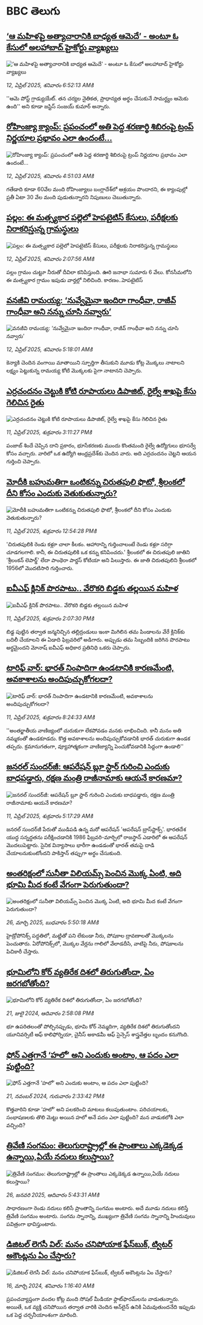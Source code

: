 # BBC తెలుగు## [‘ఆ మహిళపై అత్యాచారానికి బాధ్యత ఆమెదే’ - అంటూ ఓ కేసులో అలహాబాద్ హైకోర్టు వ్యాఖ్యలు](https://www.bbc.com/telugu/articles/c4g2k6mnk1vo?at_campaign=githubrss)![‘ఆ మహిళపై అత్యాచారానికి బాధ్యత ఆమెదే’ - అంటూ ఓ కేసులో అలహాబాద్ హైకోర్టు వ్యాఖ్యలు](https://ichef.bbci.co.uk/ace/standard/240/cpsprodpb/78c4/live/6bae7eb0-176c-11f0-a455-cf1d5f751d2f.jpg)_12, ఏప్రిల్ 2025, శనివారం 6:52:13 AMకి_''ఆమె పోస్ట్ గ్రాడ్యుయేట్. తన చర్యల నైతికత, ప్రాధాన్యత అర్థం చేసుకునే సామర్థ్యం ఆమెకు ఉంది'' అని కూడా జస్టిస్ సంజయ్ కుమార్ అన్నారు.## [రోహింజ్యా క్యాంప్: ప్రపంచంలో అతి పెద్ద శరణార్థి శిబిరంపై ట్రంప్ నిర్ణయాల ప్రభావం ఎలా ఉందంటే...](https://www.bbc.com/telugu/articles/c5yg0pd1yrko?at_campaign=githubrss)![రోహింజ్యా క్యాంప్: ప్రపంచంలో అతి పెద్ద శరణార్థి శిబిరంపై ట్రంప్ నిర్ణయాల ప్రభావం ఎలా ఉందంటే...](https://ichef.bbci.co.uk/ace/standard/240/cpsprodpb/c23c/live/aaeafb20-1759-11f0-a1b1-97ef80302906.jpg)_12, ఏప్రిల్ 2025, శనివారం 4:51:03 AMకి_గతేడాది కూడా 60వేల మంది రోహింజ్యాలు బంగ్లాదేశ్‌లో ఆశ్రయం పొందారని, ఈ క్యాంపుల్లో ప్రతీ ఏటా 30 వేల మంది పుడుతున్నారని నిపుణులు చెబుతున్నారు.## [పల్లం: ఈ మత్స్యకార పల్లెలో హెపటైటిస్ కేసులు, పరీక్షలకు నిరాకరిస్తున్న గ్రామస్థులు](https://www.bbc.com/telugu/articles/cx28j35vjzno?at_campaign=githubrss)![పల్లం: ఈ మత్స్యకార పల్లెలో హెపటైటిస్ కేసులు, పరీక్షలకు నిరాకరిస్తున్న గ్రామస్థులు](https://ichef.bbci.co.uk/ace/standard/240/cpsprodpb/d430/live/819843a0-1744-11f0-8a1e-3ff815141b98.jpg)_12, ఏప్రిల్ 2025, శనివారం 2:07:56 AMకి_పల్లం గ్రామం చుట్టూ నీరుతో దీవిలా కనిపిస్తుంది. ఊరి జనాభా సుమారు 6 వేలు. కోనసీమలోని ఈ మత్స్యకార గ్రామం ఇపుడు వార్తల్లో నిలిచింది. కారణం..హెపటైటిస్## [వనజీవి రామయ్య: ‘నువ్వేమైనా ఇందిరా గాంధీవా, రాజీవ్ గాంధీవా అని నన్ను చూసి నవ్వారు’ ](https://www.bbc.com/telugu/articles/crldj7y3e68o?at_campaign=githubrss)![వనజీవి రామయ్య: ‘నువ్వేమైనా ఇందిరా గాంధీవా, రాజీవ్ గాంధీవా అని నన్ను చూసి నవ్వారు’ ](https://ichef.bbci.co.uk/ace/standard/240/cpsprodpb/adeb/live/de463ae0-175c-11f0-aeb9-6b7a52f58f49.jpg)_12, ఏప్రిల్ 2025, శనివారం 5:18:01 AMకి_కెన్యాకి చెందిన వంగాయి మాతాయిని స్ఫూర్తిగా తీసుకుని మూడు కోట్ల మొక్కలు నాటాలని లక్ష్యం పెట్టుకున్న రామయ్య కోటి మొక్కలకు పైగా నాటానని చెప్పారు.## [ఎర్రచందనం చెట్టుకి కోటి రూపాయలు డిపాజిట్, రైల్వే శాఖపై కేసు గెలిచిన రైతు](https://www.bbc.com/telugu/articles/c4g2r71ly9vo?at_campaign=githubrss)![ఎర్రచందనం చెట్టుకి కోటి రూపాయలు డిపాజిట్, రైల్వే శాఖపై కేసు గెలిచిన రైతు](https://ichef.bbci.co.uk/ace/standard/240/cpsprodpb/763c/live/11d79bb0-16e5-11f0-8a1e-3ff815141b98.jpg)_11, ఏప్రిల్ 2025, శుక్రవారం 3:11:27 PMకి_పంజాబ్ శిందే చెప్పిన దాని ప్రకారం, భూసేకరణకు ముందు కొంతమంది రైల్వే ఉద్యోగులు భూసర్వే కోసం వచ్చారు. వారిలో ఒక ఉద్యోగి ఆంధ్రప్రదేశ్‌కు చెందిన వారు. అది ఎర్రచందనం చెట్టని ఆయన గుర్తించి చెప్పారు.## [మోదీకి బహుమతిగా ఒంటికన్ను చిరుతపులి ఫొటో, శ్రీలంకలో దీని కోసం ఎందుకు వెతుకుతున్నారు?](https://www.bbc.com/telugu/articles/c209xvee1eyo?at_campaign=githubrss)![మోదీకి బహుమతిగా ఒంటికన్ను చిరుతపులి ఫొటో, శ్రీలంకలో దీని కోసం ఎందుకు వెతుకుతున్నారు?](https://ichef.bbci.co.uk/ace/standard/240/cpsprodpb/1656/live/7f35b440-16d0-11f0-b1b3-7358f8d35a35.jpg)_11, ఏప్రిల్ 2025, శుక్రవారం 12:54:28 PMకి_'చిరుతపులికి రెండు కళ్లూ చాలా కీలకం. ఆహారాన్ని గుర్తించాలంటే రెండు కళ్లూ సరిగ్గా చూడగలగాలి. కానీ, ఈ చిరుతపులికి ఒక కన్ను కనిపించదు.' శ్రీలంకలో ఈ చిరుతపులి జాతిని 'శ్రీలంకన్ లెపార్డ్' లేదా పాంథెరా పార్డస్ కోటియా అని పిలుస్తారు. ఈ జాతి చిరుతపులిని శ్రీలంకలో 1956లో మొదటిసారి గుర్తించారు.## [ఐవీఎఫ్ క్లినిక్ పొరపాటు.. వేరొకరి బిడ్డకు తల్లయిన మహిళ](https://www.bbc.com/telugu/articles/cdrg56vmp8ro?at_campaign=githubrss)![ఐవీఎఫ్ క్లినిక్ పొరపాటు.. వేరొకరి బిడ్డకు తల్లయిన మహిళ](https://ichef.bbci.co.uk/ace/standard/240/cpsprodpb/b0c9/live/189330f0-16d5-11f0-b1b3-7358f8d35a35.jpg)_11, ఏప్రిల్ 2025, శుక్రవారం 2:07:30 PMకి_బిడ్డ పుట్టిన తర్వాత జన్మనిచ్చిన తల్లిద్రండులు ఇంకా మిగిలిన తమ పిండాలను వేరే క్లినిక్‌కు బదిలీ చేయాలని ఈ ఏడాది ఫిబ్రవరిలో అడిగారు. అప్పుడు తమ సిబ్బందికి జరిగిన పొరపాటు అర్థమైందని మోనాష్ ఐవీఎఫ్ అధికార ప్రతినిధి ఒకరు చెప్పారు.## [టారిఫ్ వార్: భారత్ నింపాదిగా ఉండటానికి కారణమేంటి, అవకాశాలను అందిపుచ్చుకోగలదా?](https://www.bbc.com/telugu/articles/ce842445vpvo?at_campaign=githubrss)![టారిఫ్ వార్: భారత్ నింపాదిగా ఉండటానికి కారణమేంటి, అవకాశాలను అందిపుచ్చుకోగలదా?](https://ichef.bbci.co.uk/ace/standard/240/cpsprodpb/c250/live/93880060-1694-11f0-8a1e-3ff815141b98.jpg)_11, ఏప్రిల్ 2025, శుక్రవారం 8:24:33 AMకి_''అంతర్జాతీయ వాణిజ్యంలో చురుకుగా లేకపోవడం మనకు లాభించింది. కానీ మనం అతి నమ్మకంతో ఉండకూడదు. కొత్త అవకాశాలను అందిపుచ్చుకోవడానికి భారత్ చురుకుగా ఉండక తప్పదు. క్రమానుగతంగా, వ్యూహాత్మకంగా వాణిజ్యాన్ని పెంచుకోవడానికి సిద్దంగా ఉండాలి''## [జనరల్ సుందర్‌జీ: ఆపరేషన్ బ్లూ స్టార్‌ గురించి ఎందుకు బాధపడ్డారు, రక్షణ మంత్రి రాజీనామాకు ఆయనే కారణమా? ](https://www.bbc.com/telugu/articles/c86jj6wl8yqo?at_campaign=githubrss)![జనరల్ సుందర్‌జీ: ఆపరేషన్ బ్లూ స్టార్‌ గురించి ఎందుకు బాధపడ్డారు, రక్షణ మంత్రి రాజీనామాకు ఆయనే కారణమా? ](https://ichef.bbci.co.uk/ace/standard/240/cpsprodpb/fc54/live/cd794310-1626-11f0-b1b3-7358f8d35a35.jpg)_11, ఏప్రిల్ 2025, శుక్రవారం 5:17:29 AMకి_జనరల్ సుందర్‌జీ పేరుతో ముడిపడి ఉన్న మరో ఆపరేషన్ 'ఆపరేషన్ బ్రాస్‌స్టాక్స్'.  భారతదేశ యుద్ధ సన్నద్ధతను పరీక్షించడానికి 1986 ఫిబ్రవరి-మార్చిలో రాజస్థాన్ ఎడారిలో ఈ ఆపరేషన్ మొదలుపెట్టారు. సైనిక విన్యాసాలు భారీగా ఉండడంతో భారత్ తమపై దాడి చేయాలనుకుంటోందని  పాకిస్తాన్ తప్పుగా అర్థం చేసుకుంది.## [అంతరిక్షంలో సునీతా విలియమ్స్ పెంచిన మొక్క ఏంటి, అది భూమి మీద కంటే వేగంగా పెరుగుతుందా?](https://www.bbc.com/telugu/articles/c1mn43gmj39o?at_campaign=githubrss)![అంతరిక్షంలో సునీతా విలియమ్స్ పెంచిన మొక్క ఏంటి, అది భూమి మీద కంటే వేగంగా పెరుగుతుందా?](https://ichef.bbci.co.uk/ace/standard/240/cpsprodpb/931a/live/71e4f570-0966-11f0-94d4-6f954f5dcfa3.jpg)_26, మార్చి 2025, బుధవారం 5:50:18 AMకి_హైడ్రోపోనిక్స్‌ పద్ధతిలో, మట్టితో పని లేకుండా నీరు, పోషకాల ద్రావణాలతో మొక్కలను పెంచుతారు. ఏరోపోనిక్స్‌లో, మొక్కల వేర్లను గాలిలో వేలాడదీసి, వాటిపై నీరు, పోషకాలను పిచికారీ చేస్తారు.## [భూమిలోని కోర్ వ్యతిరేక దిశలో తిరుగుతోందా, ఏం జరగబోతోంది?](https://www.bbc.com/telugu/articles/crgr7rnd7g4o?at_campaign=githubrss)![భూమిలోని కోర్ వ్యతిరేక దిశలో తిరుగుతోందా, ఏం జరగబోతోంది?](https://ichef.bbci.co.uk/ace/standard/240/cpsprodpb/cc28/live/4457bc00-3ec3-11ef-b2f4-77406157b906.jpg)_21, జులై 2024, ఆదివారం 2:58:08 PMకి_భూ ఉపరితలంతో పోల్చినప్పుడు, భూమి కోర్ నెమ్మదిగా, వ్యతిరేక దిశలో తిరుగుతోందని యూనివర్సిటీ ఆఫ్ కాలిఫోర్నియా, చైనీస్ అకాడమీ ఆఫ్ సైన్సెస్‌ శాస్త్రవేత్తల బృందం కనుగొంది.## [ఫోన్ ఎత్తగానే ‘హలో’ అని ఎందుకు అంటాం, ఆ పదం ఎలా పుట్టింది?](https://www.bbc.com/telugu/articles/cgj7x7gdjq4o?at_campaign=githubrss)![ఫోన్ ఎత్తగానే ‘హలో’ అని ఎందుకు అంటాం, ఆ పదం ఎలా పుట్టింది?](https://ichef.bbci.co.uk/ace/standard/240/cpsprodpb/0618/live/7a20ebb0-a807-11ef-b21e-5359bd56d02f.jpg)_21, నవంబర్ 2024, గురువారం 2:33:42 PMకి_కొత్తవారిని కూడా ‘హలో’ అని పలకరించి మాటలు కలుపుతుంటాం.  పరిచయాలకు, సంభాషణలకు తొలి మెట్టు అయిన హలో అనే పదం ఎలా పుట్టింది? మన వాడుకలోకి ఎలా వచ్చింది?## [త్రివేణి సంగమం: తెలుగురాష్ట్రాల్లో ఈ ప్రాంతాలు ఎక్కడెక్కడ ఉన్నాయి,ఏయే నదులు కలుస్తాయి? ](https://www.bbc.com/telugu/articles/cz7elrr17jeo?at_campaign=githubrss)![త్రివేణి సంగమం: తెలుగురాష్ట్రాల్లో ఈ ప్రాంతాలు ఎక్కడెక్కడ ఉన్నాయి,ఏయే నదులు కలుస్తాయి? ](https://ichef.bbci.co.uk/ace/standard/240/cpsprodpb/9dad/live/7f50e780-da42-11ef-a37f-eba91255dc3d.jpg)_26, జనవరి 2025, ఆదివారం 5:43:31 AMకి_సాధారణంగా రెండు నదులు కలిసే ప్రాంతాన్ని సంగమం అంటారు. అదే మూడు నదులు కలిస్తే త్రివేణి సంగమం అంటారు. సంగమ స్నానాన్ని, ముఖ్యంగా త్రివేణి సంగమ స్నానాన్ని హిందువులు పవిత్రంగా భావిస్తుంటారు.## [డిజిటల్ లెగసీ విల్: మనం చనిపోయాక ఫేస్‌బుక్, ట్విటర్‌ అకౌంట్లను ఏం చేస్తారు?](https://www.bbc.com/telugu/articles/cx0zl1qeyq2o?at_campaign=githubrss)![డిజిటల్ లెగసీ విల్: మనం చనిపోయాక ఫేస్‌బుక్, ట్విటర్‌ అకౌంట్లను ఏం చేస్తారు?](https://ichef.bbci.co.uk/ace/standard/240/cpsprodpb/bea2/live/2323ffd0-e2d4-11ee-9410-0f893255c2a0.jpg)_16, మార్చి 2024, శనివారం 1:16:40 AMకి_ప్రపంచవ్యాప్తంగా వందల కోట్ల మంది సోషల్ మీడియా ఫ్లాట్‌ఫారమ్‌లను వాడుతున్నారు. అయితే, ఒక వ్యక్తి చనిపోయిన తర్వాత వారికి చెందిన ఆన్‌లైన్ ఉనికి ఏమవుతుందనేది ఇప్పుడు ఒక పెద్ద చర్చనీయాంశంగా మారింది.